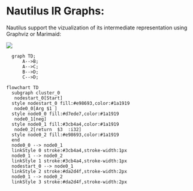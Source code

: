 # Nautilus IR Graphs:

Nautilus support the vizualization of its intermediate representation using Graphviz or Marimaid:

[![](https://mermaid.ink/img/pako:eNqNklFrwjAUhf9KiD4qNKnMNQ-Dga976t7skNjctsE0KWmCE_G_L62z00nRp5t7c87HCblHnBsBmOFCmX1ecevQ5yrTCLV-W1reVChXvnVgNxHqxkgHeeuCbhOt065-9Wp3UHB9hwqpFJtA8vqSxLPcKGPZhHCSkGTARAHxbks0JegfJBoAYgkClqMAstZQ3pnJrznOtwu-GDXTtQXnbRhMY4SYjOkdiT54B2jRlUvm-fztEqEbK6l3aU-LAtWaHQyZzu18L4WrGGm-_yjkikJvKeRZyuUTRvPQgSQ4FYvilkSfzBM_ouAZrsHWXIqwYcfOnGFXQQ0ZZuEooOBeuQxn-hSk3DuTHnSOmbMeZtgaX1aYFVy1ofON4A5Wkoe1rIcpCOmM_TjvcL_Kpx-_cuzO?type=png)](https://mermaid.live/edit#pako:eNqNklFrwjAUhf9KiD4qNKnMNQ-Dga976t7skNjctsE0KWmCE_G_L62z00nRp5t7c87HCblHnBsBmOFCmX1ecevQ5yrTCLV-W1reVChXvnVgNxHqxkgHeeuCbhOt065-9Wp3UHB9hwqpFJtA8vqSxLPcKGPZhHCSkGTARAHxbks0JegfJBoAYgkClqMAstZQ3pnJrznOtwu-GDXTtQXnbRhMY4SYjOkdiT54B2jRlUvm-fztEqEbK6l3aU-LAtWaHQyZzu18L4WrGGm-_yjkikJvKeRZyuUTRvPQgSQ4FYvilkSfzBM_ouAZrsHWXIqwYcfOnGFXQQ0ZZuEooOBeuQxn-hSk3DuTHnSOmbMeZtgaX1aYFVy1ofON4A5Wkoe1rIcpCOmM_TjvcL_Kpx-_cuzO)

```mermaid
  graph TD;
      A-->B;
      A-->C;
      B-->D;
      C-->D;
```
```mairmaid
flowchart TD
  subgraph cluster_0 
   nodestart_0[Start]
  style nodestart_0 fill:#e98693,color:#1a1919
   node0_0[Arg $1 ]
  style node0_0 fill:#d7ede7,color:#1a1919
   node0_1[neg]
  style node0_1 fill:#3cb4a4,color:#1a1919
   node0_2[return  $3  :i32]
  style node0_2 fill:#e98693,color:#1a1919
  end
  node0_0 --> node0_1
  linkStyle 0 stroke:#3cb4a4,stroke-width:1px
  node0_1 --> node0_2
  linkStyle 1 stroke:#3cb4a4,stroke-width:1px
  nodestart_0 --> node0_1
  linkStyle 2 stroke:#da2d4f,stroke-width:2px
  node0_1 --> node0_2
  linkStyle 3 stroke:#da2d4f,stroke-width:2px
```